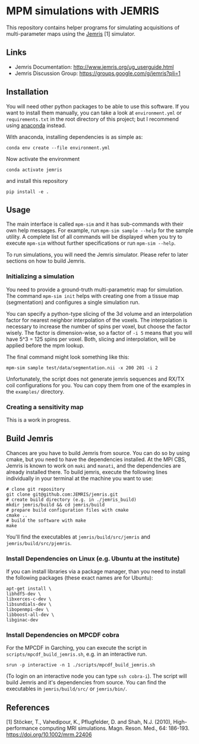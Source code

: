 # MPM simulations with JEMRIS
This repository contains helper programs for simulating acquisitions of multi-parameter maps using the [Jemris](https://github.com/JEMRIS/jemris) [1] simulator.

## Links
* Jemris Documentation: http://www.jemris.org/ug_userguide.html
* Jemris Discussion Group: https://groups.google.com/g/jemris?pli=1

## Installation
You will need other python packages to be able to use this software. 
If you want to install them manually, you can take a look at `environment.yml` or `requirements.txt` in the root directory of this project; 
but I recommend using [anaconda](https://docs.conda.io/en/latest/miniconda.html) instead. 

With anaconda, installing dependencies is as simple as:
```shell
conda env create --file environment.yml
```
Now activate the environment
```shell
conda activate jemris
```
and install this repository
```shell
pip install -e .
```

## Usage
The main interface is called `mpm-sim` and it has sub-commands with their own help messages.
For example, run `mpm-sim sample --help` for the sample utility.
A complete list of all commands will be displayed when you try to execute `mpm-sim` without further specifications or run `mpm-sim --help`.

To run simulations, you will need the Jemris simulator. 
Please refer to later sections on how to build Jemris.

### Initializing a simulation
You need to provide a ground-truth multi-parametric map for simulation. 
The command `mpm-sim init` helps with creating one from a tissue map (segmentation) and configures a single simulation run.

You can specify a python-type slicing of the 3d volume and an interpolation factor for nearest neighbor interpolation of the voxels. 
The interpolation is necessary to increase the number of spins per voxel, but choose the factor wisely. The factor is dimension-wise, so a factor of `-i 5` means that you will have 5^3 = 125 spins per voxel. 
Both, slicing and interpolation, will be applied before the mpm lookup.

The final command might look something like this:
```shell
mpm-sim sample test/data/segmentation.nii -x 200 201 -i 2
```

Unfortunately, the script does not generate jemris sequences and RX/TX coil configurations for you.
You can copy them from one of the examples in the `examples/` directory.

### Creating a sensitivity map
This is a work in progress.

## Build Jemris
Chances are you have to build Jemris from source. You can do so by using cmake, but you need to have the dependencies installed. 
At the MPI CBS, Jemris is known to work on `maki` and `manati`, and the dependencies are already installed there. 
To build jemris, execute the following lines individually in your terminal at the machine you want to use:
```shell
# clone git repository
git clone git@github.com:JEMRIS/jemris.git
# create build directory (e.g. in ./jemris_build)
mkdir jemris/build && cd jemris/build
# prepare build configuration files with cmake
cmake ..
# build the software with make
make
```
You'll find the executables at `jemris/build/src/jemris` and `jemris/build/src/pjemris`.

### Install Dependencies on Linux (e.g. Ubuntu at the institute)
If you can install libraries via a package manager, than you need to install the following packages (these exact names are for Ubuntu):
```shell
apt-get install \
libhdf5-dev \
libxerces-c-dev \
libsundials-dev \
libopenmpi-dev \
libboost-all-dev \
libginac-dev 
```

### Install Dependencies on MPCDF cobra
For the MPCDF in Garching, you can execute the script in `scripts/mpcdf_build_jemris.sh`, e.g. in an interactive run. 
```shell
srun -p interactive -n 1 ./scripts/mpcdf_build_jemris.sh
```
(To login on an interactive node you can type `ssh cobra-i`).
The script will build Jemris and it's dependencies from source. 
You can find the executables in `jemris/build/src/` or `jemris/bin/`.

## References
[1] Stöcker, T., Vahedipour, K., Pflugfelder, D. and Shah, N.J. (2010), High-performance computing MRI simulations. Magn. Reson. Med., 64: 186-193. https://doi.org/10.1002/mrm.22406
